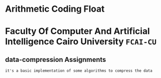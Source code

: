 # Arithmetic Coding Float

# Faculty Of Computer And Artificial Intelligence Cairo University `FCAI-CU`

## data-compression Assignments

`it's a basic implementation of some algorithms to compress the data`
